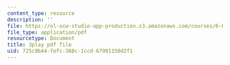 ```yaml
---
content_type: resource
description: ''
file: https://ol-ocw-studio-app-production.s3.amazonaws.com/courses/6-002-circuits-and-electronics-spring-2007/725c8b44fefc368c1ccd67991150d2f1_v6vqWasIHaw.pdf
file_type: application/pdf
resourcetype: Document
title: 3play pdf file
uid: 725c8b44-fefc-368c-1ccd-67991150d2f1
---
```

